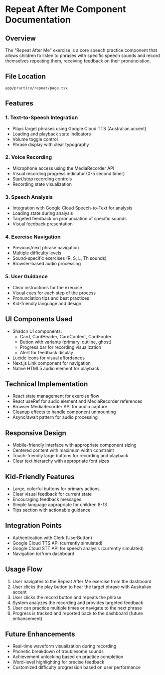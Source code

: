 # Repeat After Me Component Documentation

## Overview
The "Repeat After Me" exercise is a core speech practice component that allows children to listen to phrases with specific speech sounds and record themselves repeating them, receiving feedback on their pronunciation.

## File Location
`app/practice/repeat/page.tsx`

## Features

### 1. Text-to-Speech Integration
- Plays target phrases using Google Cloud TTS (Australian accent)
- Loading and playback state indicators
- Volume toggle control
- Phrase display with clear typography

### 2. Voice Recording
- Microphone access using the MediaRecorder API
- Visual recording progress indicator (0-5 second timer)
- Start/stop recording controls
- Recording state visualization

### 3. Speech Analysis
- Integration with Google Cloud Speech-to-Text for analysis
- Loading state during analysis
- Targeted feedback on pronunciation of specific sounds
- Visual feedback presentation

### 4. Exercise Navigation
- Previous/next phrase navigation
- Multiple difficulty levels
- Sound-specific exercises (R, S, L, Th sounds)
- Browser-based audio processing

### 5. User Guidance
- Clear instructions for the exercise
- Visual cues for each step of the process
- Pronunciation tips and best practices
- Kid-friendly language and design

## UI Components Used
- Shadcn UI components:
  - Card, CardHeader, CardContent, CardFooter
  - Button with variants (primary, outline, ghost)
  - Progress bar for recording visualization
  - Alert for feedback display
- Lucide icons for visual affordances
- Next.js Link component for navigation
- Native HTML5 audio element for playback

## Technical Implementation
- React state management for exercise flow
- React useRef for audio element and MediaRecorder references
- Browser MediaRecorder API for audio capture
- Cleanup effects to handle component unmounting
- Async/await pattern for audio processing

## Responsive Design
- Mobile-friendly interface with appropriate component sizing
- Centered content with maximum width constraint
- Touch-friendly large buttons for recording and playback
- Clear text hierarchy with appropriate font sizes

## Kid-Friendly Features
- Large, colorful buttons for primary actions
- Clear visual feedback for current state
- Encouraging feedback messages
- Simple language appropriate for children 8-13
- Tips section with actionable guidance

## Integration Points
- Authentication with Clerk (UserButton)
- Google Cloud TTS API (currently simulated)
- Google Cloud STT API for speech analysis (currently simulated)
- Navigation to/from dashboard

## Usage Flow
1. User navigates to the Repeat After Me exercise from the dashboard
2. User clicks the play button to hear the target phrase with Australian accent
3. User clicks the record button and repeats the phrase
4. System analyzes the recording and provides targeted feedback
5. User can practice multiple times or navigate to the next phrase
6. Progress is tracked and reported back to the dashboard (future enhancement)

## Future Enhancements
- Real-time waveform visualization during recording
- Phonetic breakdown of troublesome sounds
- Achievement unlocking based on practice completion
- Word-level highlighting for precise feedback
- Customized difficulty progression based on user performance 
